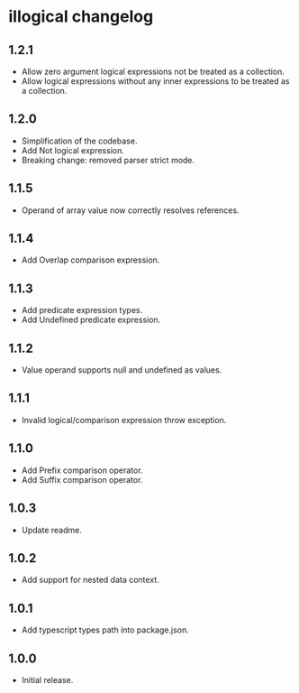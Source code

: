 # illogical changelog

## 1.2.1
* Allow zero argument logical expressions not be treated as a collection.
* Allow logical expressions without any inner expressions to be treated as a collection.

## 1.2.0
* Simplification of the codebase.
* Add Not logical expression.
* Breaking change: removed parser strict mode.

## 1.1.5
* Operand of array value now correctly resolves references.

## 1.1.4
* Add Overlap comparison expression.

## 1.1.3
* Add predicate expression types.
* Add Undefined predicate expression.

## 1.1.2
* Value operand supports null and undefined as values.

## 1.1.1
* Invalid logical/comparison expression throw exception.

## 1.1.0
* Add Prefix comparison operator.
* Add Suffix comparison operator.

## 1.0.3
* Update readme.

## 1.0.2
* Add support for nested data context.

## 1.0.1
* Add typescript types path into package.json.

## 1.0.0
* Initial release.